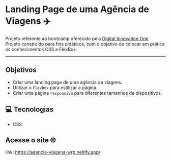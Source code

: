 # Landing Page de uma Agência de Viagens ✈️

Projeto referente ao bootcamp oferecido pela [Digital Innovation One](https://digitalinnovation.one/). Projeto construído para fins didáticos, com o objetivo de colocar em prática os conhecimentos CSS e FlexBox.

-----

## Objetivos

* Criar uma landing page de uma agência de viagens.
* Utilizar o `FlexBox` para estilizar a página.
* Criar uma página `responsiva` para diferentes tamanhos de dispositivos.

## 💻 Tecnologias

* CSS

## Acesse o site :globe_with_meridians:

link: https://agencia-viagens-wrp.netlify.app/
